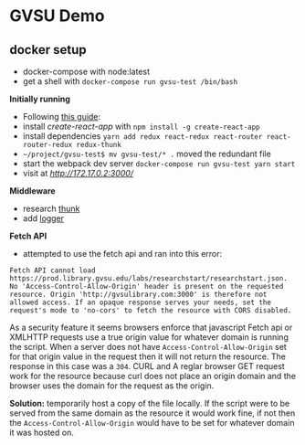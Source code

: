 # GVSU Demo

## docker setup
- docker-compose with node:latest
- get a shell with `docker-compose run gvsu-test /bin/bash`

**Initially running**
- Following [this guide](https://medium.com/@notrab/getting-started-with-create-react-app-redux-react-router-redux-thunk-d6a19259f71f):
- install _create-react-app_ with `npm install -g create-react-app`
- install dependencies `yarn add redux react-redux react-router react-router-redux redux-thunk`
- `~/project/gvsu-test$ mv gvsu-test/* .` moved the redundant file
- start the webpack dev server `docker-compose run gvsu-test yarn start`
- visit at _http://172.17.0.2:3000/_ 

**Middleware**
- research [thunk](https://medium.com/@stowball/a-dummys-guide-to-redux-and-thunk-in-react-d8904a7005d3)
- add [logger](https://github.com/evgenyrodionov/redux-logger)

**Fetch API**
- attempted to use the fetch api and ran into this error:

```
Fetch API cannot load https://prod.library.gvsu.edu/labs/researchstart/researchstart.json. No 'Access-Control-Allow-Origin' header is present on the requested resource. Origin 'http://gvsulibrary.com:3000' is therefore not allowed access. If an opaque response serves your needs, set the request's mode to 'no-cors' to fetch the resource with CORS disabled.
```

As a security feature it seems browsers enforce that javascript Fetch api or XMLHTTP requests use a true origin value for whatever domain is running the script. When a server does not have `Access-Control-Allow-Origin` set for that origin value in the request then it will not return the resource. The response in this case was a `304`. CURL and A reglar browser GET request work for the resource because curl does not place an origin domain and the browser uses the domain for the request as the origin.  

**Solution:** temporarily host a copy of the file locally. If the script were to be served from the same domain as the resource it would work fine, if not then the `Access-Control-Allow-Origin` would have to be set for whatever domain it was hosted on.
